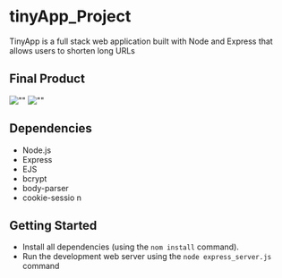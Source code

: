 # tinyApp_Project

TinyApp is a full stack web application built with Node and Express that allows users to shorten long URLs

## Final Product

![""](#)
![""](#)

## Dependencies

- Node.js
- Express
- EJS
- bcrypt
- body-parser
- cookie-sessio n

## Getting Started

- Install all dependencies (using the `nom install` command).
- Run the development web server using the `node express_server.js` command